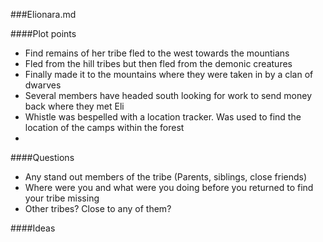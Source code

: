 ###Elionara.md

####Plot points
* Find remains of her tribe fled to the west towards the mountians
* Fled from the hill tribes but then fled from the demonic creatures 
* Finally made it to the mountains where they were taken in by a clan of dwarves
* Several members have headed south looking for work to send money back where they met Eli
* Whistle was bespelled with a location tracker. Was used to find the location of the camps within the forest
* 

####Questions
* Any stand out members of the tribe (Parents, siblings, close friends)
* Where were you and what were you doing before you returned to find your tribe missing
* Other tribes? Close to any of them?


####Ideas
